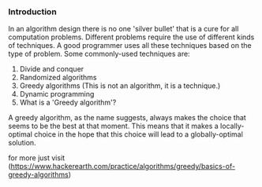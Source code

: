 
### Introduction

In an algorithm design there is no one 'silver bullet' that is a cure for all computation problems. Different problems require the use of different kinds of techniques. A good programmer uses all these techniques based on the type of problem. Some commonly-used techniques are:

1. Divide and conquer
2. Randomized algorithms
3. Greedy algorithms (This is not an algorithm, it is a technique.)
4. Dynamic programming
5. What is a 'Greedy algorithm'?

A greedy algorithm, as the name suggests, always makes the choice that seems to be the best at that moment. This means that it makes a locally-optimal choice in the hope that this choice will lead to a globally-optimal solution.

for more just visit (https://www.hackerearth.com/practice/algorithms/greedy/basics-of-greedy-algorithms)

